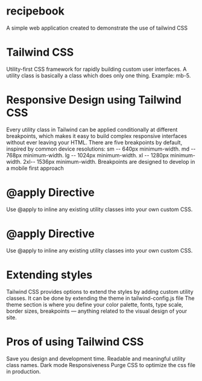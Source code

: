 # recipebook
A simple web application created to demonstrate the use of tailwind CSS

# Tailwind CSS
Utility-first CSS framework for rapidly building custom user interfaces.
A utility class is basically a class which does only one thing. Example: mb-5.

# Responsive Design using Tailwind CSS
Every utility class in Tailwind can be applied conditionally at different breakpoints, which makes it easy to build complex responsive interfaces without ever leaving your HTML.
There are five breakpoints by default, inspired by common device resolutions:
sm -- 640px minimum-width.
md -- 768px minimum-width.
lg -- 1024px minimum-width.
xl -- 1280px minimum-width.
2xl-- 1536px minimum-width.
Breakpoints are designed to develop in a mobile first approach

# @apply Directive
Use @apply to inline any existing utility classes into your own custom CSS.

# @apply Directive
Use @apply to inline any existing utility classes into your own custom CSS.

# Extending styles
Tailwind CSS provides options to extend the styles by adding custom utility classes.
It can be done by extending the theme in tailwind-config.js file
The theme section is where you define your color palette, fonts, type scale, border sizes, breakpoints — anything related to the visual design of your site.

# Pros of using Tailwind CSS
Save you design and development time.
Readable and meaningful utility class names.
Dark mode
Responsiveness
Purge CSS  to optimize the css file in production.



